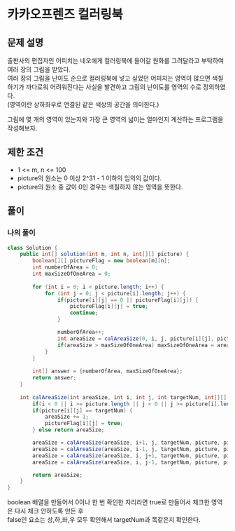 # 카카오프렌즈 컬러링북
## 문제 설명
출판사의 편집자인 어피치는 네오에게 컬러링북에 들어갈 원화를 그려달라고 부탁하여 여러 장의 그림을 받았다.  
여러 장의 그림을 난이도 순으로 컬러링북에 넣고 싶었던 어피치는 영역이 많으면 색칠하기가 까다로워 어려워진다는 사실을 발견하고 그림의 난이도를 영역의 수로 정의하였다.  
(영역이란 상하좌우로 연결된 같은 색상의 공간을 의미한다.)

그림에 몇 개의 영역이 있는지와 가장 큰 영역의 넓이는 얼마인지 계산하는 프로그램을 작성해보자.

## 제한 조건
* 1 <= m, n <= 100
* picture의 원소는 0 이상 2^31 - 1 이하의 임의의 값이다.
* picture의 원소 중 값이 0인 경우는 색칠하지 않는 영역을 뜻한다.

## 풀이
### 나의 풀이
```java
class Solution {
    public int[] solution(int m, int n, int[][] picture) {
        boolean[][] pictureFlag = new boolean[m][n];
        int numberOfArea = 0;
        int maxSizeOfOneArea = 0;
        
        for (int i = 0; i < picture.length; i++) {
            for (int j = 0; j < picture[i].length; j++) {
                if(picture[i][j] == 0 || pictureFlag[i][j]) {
                    pictureFlag[i][j] = true;
                    continue;
                }

                numberOfArea++;
                int areaSize = calAreaSize(0, i, j, picture[i][j], picture, pictureFlag);
                if(areaSize > maxSizeOfOneArea) maxSizeOfOneArea = areaSize;
            }
        }
        
        int[] answer = {numberOfArea, maxSizeOfOneArea};
        return answer;
    }
    
    int calAreaSize(int areaSize, int i, int j, int targetNum, int[][] picture, boolean[][] pictureFlag) {
        if(i < 0 || i >= picture.length || j < 0 || j >= picture[i].length || pictureFlag[i][j]) return areaSize;
        if(picture[i][j] == targetNum) {
            areaSize += 1;
            pictureFlag[i][j] = true;
        } else return areaSize;

        areaSize = calAreaSize(areaSize, i+1, j, targetNum, picture, pictureFlag);
        areaSize = calAreaSize(areaSize, i-1, j, targetNum, picture, pictureFlag);
        areaSize = calAreaSize(areaSize, i, j+1, targetNum, picture, pictureFlag);
        areaSize = calAreaSize(areaSize, i, j-1, targetNum, picture, pictureFlag);

        return areaSize;
    }
}
```  
boolean 배열을 만들어서 0이나 한 번 확인한 자리라면 true로 만들어서 체크한 영역은 다시 체크 안하도록 만든 후  
false인 요소는 상,하,좌,우 모두 확인해서 targetNum과 똑같은지 확인한다.
